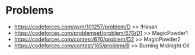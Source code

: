 # Problems
- https://codeforces.com/gym/101257/problem/D  >> !Hasan
- https://codeforces.com/problemset/problem/670/D1 >> MagicPowder1
- https://codeforces.com/contest/670/problem/D2 >> MagicPowder2
- https://codeforces.com/contest/165/problem/B >> Burning Midnight Oil

